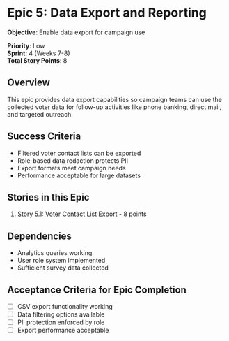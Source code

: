 # Epic 5: Data Export and Reporting

**Objective**: Enable data export for campaign use

**Priority**: Low  
**Sprint**: 4 (Weeks 7-8)  
**Total Story Points**: 8

## Overview
This epic provides data export capabilities so campaign teams can use the collected voter data for follow-up activities like phone banking, direct mail, and targeted outreach.

## Success Criteria
- Filtered voter contact lists can be exported
- Role-based data redaction protects PII
- Export formats meet campaign needs
- Performance acceptable for large datasets

## Stories in this Epic
1. [Story 5.1: Voter Contact List Export](./story-5.1-voter-contact-export.md) - 8 points

## Dependencies
- Analytics queries working
- User role system implemented
- Sufficient survey data collected

## Acceptance Criteria for Epic Completion
- [ ] CSV export functionality working
- [ ] Data filtering options available
- [ ] PII protection enforced by role
- [ ] Export performance acceptable